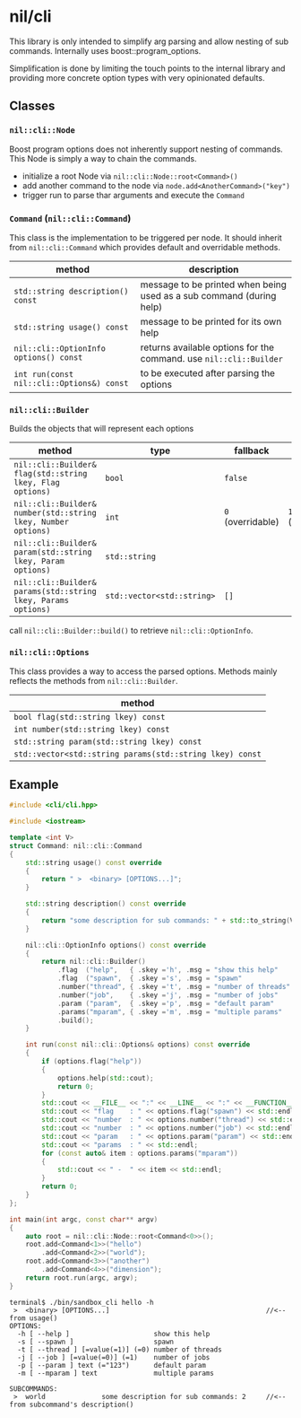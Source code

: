 # nil/cli

This library is only intended to simplify arg parsing and allow nesting of sub commands. Internally uses boost::program_options.

Simplification is done by limiting the touch points to the internal library and providing more concrete option types with very opinionated defaults.

## Classes

### `nil::cli::Node`

Boost program options does not inherently support nesting of commands. This Node is simply a way to chain the commands.

- initialize a root Node via `nil::cli::Node::root<Command>()`
- add another command to the node via `node.add<AnotherCommand>("key")`
- trigger run to parse thar arguments and execute the `Command`

### `Command` (`nil::cli::Command`)

This class is the implementation to be triggered per node. It should inherit from `nil::cli::Command` which provides default and overridable methods.

| method                                    | description                                                          |
| ----------------------------------------- | -------------------------------------------------------------------- |
| `std::string description() const`         | message to be printed when being used as a sub command (during help) |
| `std::string usage() const`               | message to be printed for its own help                               |
| `nil::cli::OptionInfo options() const`    | returns available options for the command. use `nil::cli::Builder`   |
| `int run(const nil::cli::Options&) const` | to be executed after parsing the options                             |

### `nil::cli::Builder`

Builds the objects that will represent each options

| method                                                          | type                       | fallback          | implicit          | required       |
| --------------------------------------------------------------- | -------------------------- | ----------------- | ----------------- | -------------- |
| `nil::cli::Builder& flag(std::string lkey, Flag options)`       | `bool`                     | `false`           |                   | NO             |
| `nil::cli::Builder& number(std::string lkey, Number options)`   | `int`                      | `0` (overridable) | `1` (overridable) | NO             |
| `nil::cli::Builder& param(std::string lkey, Param  options)`    | `std::string`              |                   |                   | if no fallback |
| `nil::cli::Builder& params(std::string lkey, Params options)`   | `std::vector<std::string>` | `[]`              |                   | NO             |

call `nil::cli::Builder::build()` to retrieve `nil::cli::OptionInfo`.

### `nil::cli::Options`

This class provides a way to access the parsed options. Methods mainly reflects the methods from `nil::cli::Builder`.

| method                                                   |
| -------------------------------------------------------- |
| `bool flag(std::string lkey) const`                      |
| `int number(std::string lkey) const`                     |
| `std::string param(std::string lkey) const`              |
| `std::vector<std::string params(std::string lkey) const` |

## Example

```cpp
#include <cli/cli.hpp>

#include <iostream>

template <int V>
struct Command: nil::cli::Command
{
    std::string usage() const override
    {
        return " >  <binary> [OPTIONS...]";
    }

    std::string description() const override
    {
        return "some description for sub commands: " + std::to_string(V);
    }

    nil::cli::OptionInfo options() const override
    {
        return nil::cli::Builder()
            .flag  ("help",   { .skey ='h', .msg = "show this help"                                        })
            .flag  ("spawn",  { .skey ='s', .msg = "spawn"                                                 })
            .number("thread", { .skey ='t', .msg = "number of threads"                                     })
            .number("job",    { .skey ='j', .msg = "number of jobs"    , .fallback = 1     , .implicit = 0 })
            .param ("param",  { .skey ='p', .msg = "default param"     , .fallback = "123"                 })
            .params("mparam", { .skey ='m', .msg = "multiple params"                                       })
            .build();
    }

    int run(const nil::cli::Options& options) const override
    {
        if (options.flag("help"))
        {
            options.help(std::cout);
            return 0;
        }
        std::cout << __FILE__ << ":" << __LINE__ << ":" << __FUNCTION__ << std::endl;
        std::cout << "flag    : " << options.flag("spawn") << std::endl;
        std::cout << "number  : " << options.number("thread") << std::endl;
        std::cout << "number  : " << options.number("job") << std::endl;
        std::cout << "param   : " << options.param("param") << std::endl;
        std::cout << "params  : " << std::endl;
        for (const auto& item : options.params("mparam"))
        {
            std::cout << " -  " << item << std::endl;
        }
        return 0;
    }
};

int main(int argc, const char** argv)
{
    auto root = nil::cli::Node::root<Command<0>>();
    root.add<Command<1>>("hello")
        .add<Command<2>>("world");
    root.add<Command<3>>("another")
        .add<Command<4>>("dimension");
    return root.run(argc, argv);
}
```

```
terminal$ ./bin/sandbox_cli hello -h
 >  <binary> [OPTIONS...]                                       //<-- from usage()
OPTIONS:
  -h [ --help ]                     show this help
  -s [ --spawn ]                    spawn
  -t [ --thread ] [=value(=1)] (=0) number of threads
  -j [ --job ] [=value(=0)] (=1)    number of jobs
  -p [ --param ] text (="123")      default param
  -m [ --mparam ] text              multiple params

SUBCOMMANDS:
 >  world              some description for sub commands: 2     //<-- from subcommand's description()
```